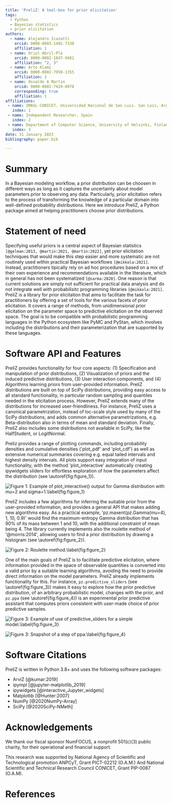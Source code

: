 ```yaml
---
title: 'PreliZ: A tool-box for prior elicitation'
tags:
  - Python
  - Bayesian statistics
  - prior elicitation
authors:
  - name: Alejandro Icazatti
    orcid: 0000-0003-1491-7330
    affiliation: 1
  - name: Oriol Abril-Pla
    orcid: 0000-0002-1847-9481
    affiliation: "2, 3"
  - name: Arto Klami
    orcid: 0000-0002-7950-1355
    affiliation: 3
  - name: Osvaldo A Martin
    orcid: 0000-0001-7419-8978
    corresponding: true
    affiliation: 1
affiliations:
 - name: IMASL-CONICET. Universidad Nacional de San Luis. San Luis, Argentina
   index: 1
 - name: Independent Researcher, Spain
   index: 2
 - name: Department of Computer Science, University of Helsinki, Finland
   index: 3
date: 31 January 2023
bibliography: paper.bib

---
```


# Summary

In a Bayesian modeling workflow, a prior distribution can be choosen in different ways as long as it captures the uncertainty about model parameters prior to observing any data. Particularly, prior elicitation refers to the process of transforming the knowledge of a particular domain into well-defined probability distributions. Here we introduce PreliZ, a Python package aimed at helping practitioners choose prior distributions.

# Statement of need

Specifying useful priors is a central aspect of Bayesian statistics `[@gelman:2013, @martin:2021, @martin:2022]`, yet prior elicitation techniques that would make this step easier and more systematic are not routinely used within practical Bayesian workflows `[@mikkola:2021]`. Instead, practitioners tipically rely on ad hoc procedures based on a mix of their own experience and recommendations available in the literature, which in general has not been systematized `[@sarma:2020]`. One reason is that current solutions are simply not sufficient for practical data analysis and do not integrate well with probabilisitc programming libraries `[@mikkola:2021]`. PreliZ is a library for prior elicitation that aims to facilitate the task for practitioners by offering a set of tools for the various facets of prior elicitation. It covers a range of methods, from unidimensional prior elicitation on the parameter space to predictive elicitation on the observed space. The goal is to be compatible with probabilistic programming languages in the Python ecosystem like PyMC and PyStan, which involves including the distributions and their parameterization that are supported by these languages.

# Software API and Features

PreliZ provides functionality for four core aspects: (1) Specification and manipulation of prior distributions, (2) Visualization of priors and the induced predictive distributions, (3) User interaction components, and (4) Algorithms learning priors from user-provided information.
PreliZ distributions are built on top of SciPy distributions, providing easy access to all standard functionality, in particular random sampling and quantiles needed in the elicitation process. However, PreliZ extends many of the distributions for increased user-friendliness. For instance, PreliZ uses a canonical parametrization, instead of loc-scale style used by many of the SciPy distributions, and adds common alternative parametrizations,  e.g. Beta-distribution also in terms of mean and standard deviation. Finally, PreliZ also includes some distributions not available in SciPy, like the HalfStudent, or LogitNormal.

Preliz provides a range of plotting commands, including probability densities and cumulative densities ('plot_pdf' and 'plot_cdf') as well as extensive numerical summaries covering e.g. equal tailed intervals and highest density intervals. All plots support easy integration of input functionality, with the method 'plot_interactive' automatically creating ipywidgets sliders for effortless exploration of how the parameters affect the distribution (see \autoref{fig:figure_1}).

![Figure 1: Example of plot_interactive() output for Gamma distribution with mu=2 and sigma=1.\label{fig:figure_1}](figures/figure_1.png)

PreliZ includes a few algorithms for inferring the suitable prior from the user-provided information, and provides a general API that makes adding new algorithms easy. As a practical example, 'pz.maxent(pz.Gamma(mu=4), 1, 10, 0.9)' would find the maximum-entropy Gamma distribution that has 90% of its mass between 1 and 10, with the additional constraint of mean being 4. The library currently implements also the roulette method of '@morris:2014', allowing users to find a prior distribution by drawing a histogram (see \autoref{fig:figure_2}).

![Figure 2: Roulette method.\label{fig:figure_2}](figures/figure_2.png)

One of the main goals of PreliZ is to facilitate predictive elicitation, where information provided in the space of observable quantities is converted into a valid prior by a suitable learning algorithms, avoiding the need to provide direct information on the model parameters. PreliZ already implements functionality for this. For instance, `pz.predictive_sliders` (see \autoref{fig:figure_3}) makes it easy to explore how the prior predictive distribution, of an arbitrary probabilistic model, changes with the prior, and `pz.ppa` (see \autoref{fig:figure_4}) is an experimental prior predictive assistant that computes priors consistent with user-made choice of prior predictive samples. 

![Figure 3: Example of use of predictive_sliders for a simple model.\label{fig:figure_3}](figures/figure_3.png)

![Figure 3: Snapshot of a step of ppa.\label{fig:figure_4}](figures/figure_4.png)

# Software Citations

PreliZ is written in Python 3.8+ and uses the following software packages:

* ArviZ [@kumar:2019]
* ipympl [@jupyter-matplotlib_2019]
* ipywidgets  [@interactive_Jupyter_widgets]
* Matplotlib [@Hunter:2007]
* NumPy [@2020NumPy-Array]
* SciPy [@2020SciPy-NMeth]

# Acknowledgements

We thank our fiscal sponsor NumFOCUS, a nonprofit 501(c)(3) public charity, for their operational and financial support.

This research was supported by National Agency of Scientific and Technological promotion ANPCyT, Grant PICT-02212 (O.A.M.) And National Scientific and Technical Research Council CONICET, Grant PIP-0087 (O.A.M).

# References
